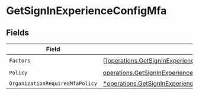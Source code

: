 # GetSignInExperienceConfigMfa


## Fields

| Field                                                                                                                                                   | Type                                                                                                                                                    | Required                                                                                                                                                | Description                                                                                                                                             |
| ------------------------------------------------------------------------------------------------------------------------------------------------------- | ------------------------------------------------------------------------------------------------------------------------------------------------------- | ------------------------------------------------------------------------------------------------------------------------------------------------------- | ------------------------------------------------------------------------------------------------------------------------------------------------------- |
| `Factors`                                                                                                                                               | [][operations.GetSignInExperienceConfigFactor](../../models/operations/getsigninexperienceconfigfactor.md)                                              | :heavy_check_mark:                                                                                                                                      | N/A                                                                                                                                                     |
| `Policy`                                                                                                                                                | [operations.GetSignInExperienceConfigPolicy](../../models/operations/getsigninexperienceconfigpolicy.md)                                                | :heavy_check_mark:                                                                                                                                      | N/A                                                                                                                                                     |
| `OrganizationRequiredMfaPolicy`                                                                                                                         | [*operations.GetSignInExperienceConfigOrganizationRequiredMfaPolicy](../../models/operations/getsigninexperienceconfigorganizationrequiredmfapolicy.md) | :heavy_minus_sign:                                                                                                                                      | N/A                                                                                                                                                     |